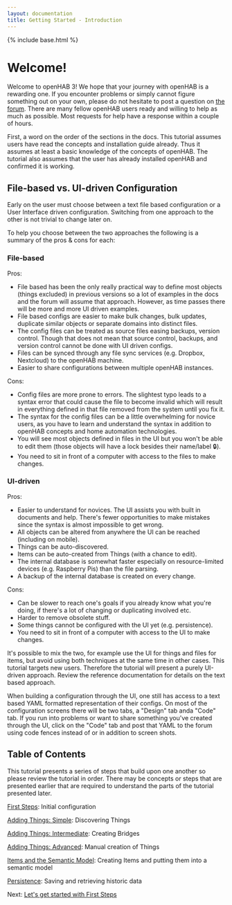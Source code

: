 ```yaml
---
layout: documentation
title: Getting Started - Introduction
---
```


{% include base.html %}

# Welcome!

Welcome to openHAB 3!
We hope that your journey with openHAB is a rewarding one.
If you encounter problems or simply cannot figure something out on your own, please do not hesitate to post a question on [the forum](https://community.openhab.org).
There are many fellow openHAB users ready and willing to help as much as possible.
Most requests for help have a response within a couple of hours.

First, a word on the order of the sections in the docs.
This tutorial assumes users have read the concepts and installation guide already.
Thus it assumes at least a basic knowledge of the concepts of openHAB.
The tutorial also assumes that the user has already installed openHAB and confirmed it is working.

## File-based vs. UI-driven Configuration

Early on the user must choose between a text file based configuration or a User Interface driven configuration.
Switching from one approach to the other is not trivial to change later on.

To help you choose between the two approaches the following is a summary of the pros & cons for each:

### File-based
Pros:
- File based has been the only really practical way to define most objects (things excluded) in previous versions so a lot of examples in the docs and the forum will assume that approach. However, as time passes there will be more and more UI driven examples.
- File based configs are easier to make bulk changes, bulk updates, duplicate similar objects or separate domains into distinct files.
- The config files can be treated as source files easing backups, version control. Though that does not mean that source control, backups, and version control cannot be done with UI driven configs.
- Files can be synced through any file sync services (e.g. Dropbox, Nextcloud) to the openHAB machine.
- Easier to share configurations between multiple openHAB instances.

Cons:
- Config files are more prone to errors. The slightest typo leads to a syntax error that could cause the file to become invalid which will result in everything defined in that file removed from the system until you fix it.
- The syntax for the config files can be a little overwhelming for novice users, as you have to learn and understand the syntax in addition to openHAB concepts and home automation technologies.
- You will see most objects defined in files in the UI but you won't be able to edit them (those objects will have a lock besides their name/label :lock:).
- You need to sit in front of a computer with access to the files to make changes.

### UI-driven
Pros:
- Easier to understand for novices. The UI assists you with built in documents and help. There's fewer opportunities to make mistakes since the syntax is almost impossible to get wrong.
- All objects can be altered from anywhere the UI can be reached (including on mobile).
- Things can be auto-discovered.
- Items can be auto-created from Things (with a chance to edit).
- The internal database is somewhat faster especially on resource-limited devices (e.g. Raspberry Pis) than the file parsing.
- A backup of the internal database is created on every change.

Cons:
- Can be slower to reach one's goals if you already know what you're doing, if there's a lot of changing or duplicating involved etc.
- Harder to remove obsolete stuff.
- Some things cannot be configured with the UI yet (e.g. persistence).
- You need to sit in front of a computer with access to the UI to make changes.

It's possible to mix the two, for example use the UI for things and files for items, but avoid using both techniques at the same time in other cases.
This tutorial targets new users.
Therefore the tutorial will present a purely UI-driven approach.
Review the reference documentation for details on the text based approach.

When building a configuration through the UI, one still has access to a text based YAML formatted representation of their configs.
On most of the configuration screens there will be two tabs, a "Design" tab anda  "Code" tab.
If you run into problems or want to share something you've created through the UI, click on the "Code" tab and post that YAML to the forum using code fences instead of or in addition to screen shots.

## Table of Contents

This tutorial presents a series of steps that build upon one another so please review the tutorial in order.
There may be concepts or steps that are presented earlier that are required to understand the parts of the tutorial presented later.

[First Steps]({{base}}/tutorial/first_steps.html): Initial configuration

[Adding Things: Simple]({{base}}/tutorial/things_simple.html): Discovering Things

[Adding Things: Intermediate]({{base}}/tutorial/things_intermediate.html): Creating Bridges

[Adding Things: Advanced]({{base}}/tutorial/things_advanced.html): Manual creation of Things

[Items and the Semantic Model]({{base}}/tutorial/model.html): Creating Items and putting them into a semantic model

[Persistence]({{base}}/tutorial/persistence.html): Saving and retrieving historic data

<!--
[Pages: Introduction]({{base}}//tutorial/pages_intro.html): What are Pages?

[Pages: Widgets]({{base}}/tutorial/pages_widgets.html): Introduction to populating Pages

[Pages: Page Types]({{base}}/tutorial/pages_types.html): Layout, Charts, and Tabbed type Pages

[Rules: Simple]({{base}}/tutorial/rules_simple.html): Introduction to rules and a simple example

[Rules: Intermediate]({{base}}/tutorial/rules_intermediate.html): Rules that involve some scripting

[openHAB Cloud]({{base}}/tutorial/cloud.html): Connecting to the free openHAB Cloud Service

[Putting it all Together]({{base}}/tutorial/example.html) Comprehensive Example
-->

Next: [Let's get started with First Steps]({{base}}/tutorial/first_steps.html)